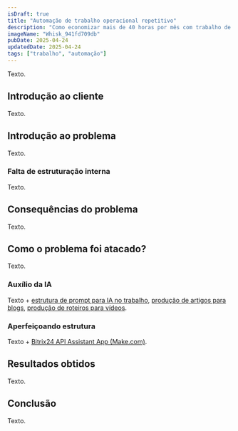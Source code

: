 ```yaml
---
isDraft: true
title: "Automação de trabalho operacional repetitivo"
description: "Como economizar mais de 40 horas por mês com trabalho de baixo valor agregado."
imageName: "Whisk_941fd709db"
pubDate: 2025-04-24
updatedDate: 2025-04-24
tags: ["trabalho", "automação"]
---
```


Texto.

## Introdução ao cliente

Texto.

## Introdução ao problema

Texto.

### Falta de estruturação interna

Texto.

## Consequências do problema

Texto.

## Como o problema foi atacado?

Texto.

### Auxílio da IA

Texto + [estrutura de prompt para IA no trabalho](/portfolio/estrutura-de-prompt-para-ia), [produção de artigos para blogs](/portfolio/producao-textual-para-blog-com-ia), [produção de roteiros para vídeos](/portfolio/producao-de-roteiros-para-videos-no-youtube-com-ia).

### Aperfeiçoando estrutura

Texto + [Bitrix24 API Assistant App (Make.com)](/portfolio/bitrix24-api-assistant-app-make-com).

## Resultados obtidos

Texto.

## Conclusão

Texto.
